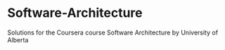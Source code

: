 # Software-Architecture
Solutions for the Coursera course Software Architecture by University of Alberta 
